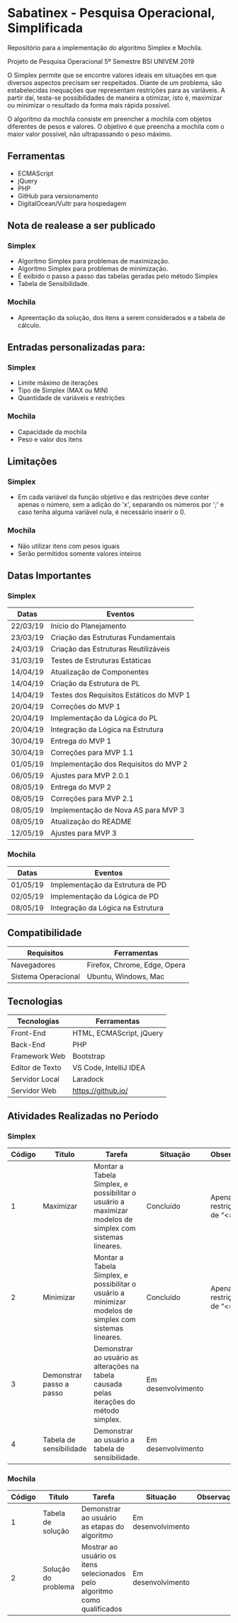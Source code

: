 # Sabatinex - Pesquisa Operacional, Simplificada

Repositório para a implementação do algoritmo Simplex e Mochila.

Projeto de Pesquisa Operacional
5º Semestre BSI UNIVEM 2019

O Simplex permite que se encontre valores ideais em situações em que diversos aspectos precisam ser respeitados. Diante de um problema, são estabelecidas inequações que representam restrições para as variáveis. A partir daí, testa-se possibilidades de maneira a otimizar, isto é, maximizar ou minimizar o resultado da forma mais rápida possível.

O algoritmo da mochila consiste em preencher a mochila com objetos diferentes de pesos e valores. O objetivo é que preencha a mochila com o maior valor possível, não ultrapassando o peso máximo.


## Ferramentas

- ECMAScript
- jQuery
- PHP
- GitHub para versionamento
- DigitalOcean/Vultr para hospedagem

## Nota de realease a ser publicado

### Simplex

- Algoritmo Simplex para problemas de maximização.
- Algoritmo Simplex para problemas de minimização.
- É exibido o passo a passo das tabelas geradas pelo método Simplex
- Tabela de Sensibilidade.

### Mochila

- Apreentação da solução, dos itens a serem considerados e a tabela de cálculo.


## Entradas personalizadas para:

### Simplex

- Limite máximo de iterações
- Tipo de Simplex (MAX ou MIN)
- Quantidade de variáveis e restrições

### Mochila
- Capacidade da mochila
- Peso e valor dos itens

## Limitações

### Simplex

- Em cada variável da função objetivo e das restrições deve conter apenas o número, sem a adição do 'x', separando os números por ';' e caso tenha alguma variável nula, é necessário inserir o 0.


### Mochila

- Não utilizar itens com pesos iguais
- Serão permitidos somente valores inteiros


## Datas Importantes

### Simplex

Datas | Eventos
--------- | ------
22/03/19    | Início do Planejamento
23/03/19    | Criação das Estruturas Fundamentais
24/03/19    | Criação das Estruturas Reutilizáveis
31/03/19    | Testes de Estruturas Estáticas
14/04/19    | Atualização de Componentes
14/04/19    | Criação da Estrutura de PL
14/04/19    | Testes dos Requisitos Estáticos do MVP 1
20/04/19    | Correções do MVP 1
20/04/19    | Implementação da Lógica do PL
20/04/19    | Integração da Lógica na Estrutura
30/04/19    | Entrega do MVP 1
30/04/19    | Correções para MVP 1.1
01/05/19    | Implementação dos Requisitos do MVP 2
06/05/19    | Ajustes para MVP 2.0.1
08/05/19    | Entrega do MVP 2
08/05/19    | Correções para MVP 2.1
08/05/19    | Implementação de Nova AS para MVP 3
08/05/19    | Atualização do README
12/05/19    | Ajustes para MVP 3


### Mochila

Datas | Eventos
--------- | ------
01/05/19    | Implementação da Estrutura de PD
02/05/19    | Implementação da Lógica de PD
08/05/19    | Integração da Lógica na Estrutura

## Compatibilidade

Requisitos | Ferramentas
--------- | ------
Navegadores     | Firefox, Chrome, Edge, Opera
Sistema Operacional    | Ubuntu, Windows, Mac

## Tecnologias

Tecnologias | Ferramentas
--------- | ------
Front-End     | HTML, ECMAScript, jQuery
Back-End    | PHP
Framework Web    | Bootstrap
Editor de Texto  | VS Code, IntelliJ IDEA
Servidor Local  | Laradock
Servidor Web    | https://github.io/

## Atividades Realizadas no Período

### Simplex

Código | Título | Tarefa | Situação | Observação
--------- | ------ | -------| -------| -------
1 | Maximizar | Montar a Tabela Simplex, e possibilitar o usuário a maximizar modelos de simplex com sistemas lineares. | Concluído | Apenas restrições de “<=”
2 | Minimizar | Montar a Tabela Simplex, e possibilitar o usuário a minimizar modelos de simplex com sistemas lineares. | Concluído | Apenas restrições de “<=”
3 | Demonstrar passo a passo | Demonstrar ao usuário as alterações na tabela causada pelas iterações do método simplex. | Em desenvolvimento|
4  | Tabela de sensibilidade | Demonstrar ao usuário a tabela de sensibilidade. |Em desenvolvimento|

### Mochila

Código | Título | Tarefa | Situação | Observação
--------- | ------ | -------| -------| -------
1 | Tabela de solução | Demonstrar ao usuário as etapas do algoritmo | Em desenvolvimento |
2 | Solução do problema | Mostrar ao usuário os itens selecionados pelo algoritmo como qualificados | Em desenvolvimento |